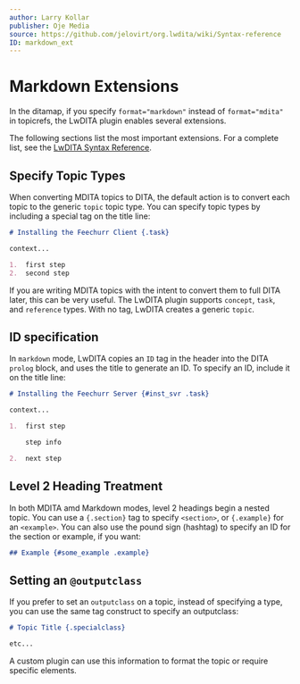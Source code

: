 ```yaml
---
author: Larry Kollar
publisher: Oje Media
source: https://github.com/jelovirt/org.lwdita/wiki/Syntax-reference
ID: markdown_ext
---
```


# Markdown Extensions

In the ditamap, if you specify `format="markdown"` instead of `format="mdita"`
in topicrefs, the LwDITA plugin enables several extensions.

The following sections list the most important extensions.
For a complete list, see the
[LwDITA Syntax Reference](https://github.com/jelovirt/org.lwdita/wiki/Syntax-reference).

## Specify Topic Types

When converting MDITA topics to DITA, the default action is to convert each topic
to the generic `topic` topic type.
You can specify topic types by including a special tag on the title line:

```markdown
# Installing the Feechurr Client {.task}

context...

1.  first step
2.  second step
```

If you are writing MDITA topics
with the intent to convert them to full DITA later,
this can be very useful.
The LwDITA plugin supports `concept`, `task`, and `reference` types.
With no tag, LwDITA creates a generic `topic`.

## ID specification

In `markdown` mode, LwDITA copies an `ID` tag in the header
into the DITA `prolog` block, and uses the title to generate an ID.
To specify an ID, include it on the title line:

```markdown
# Installing the Feechurr Server {#inst_svr .task}

context...

1.  first step

    step info

2.  next step
```

## Level 2 Heading Treatment

In both MDITA amd Markdown modes, level 2 headings begin a nested topic.
You can use a `{.section}` tag to specify `<section>`,
or `{.example}` for an `<example>`.
You can also use the pound sign (hashtag)
to specify an ID for the section or example, if you want:

```markdown
## Example {#some_example .example}
```

## Setting an `@outputclass`

If you prefer to set an `outputclass` on a topic,
instead of specifying a type, you can use the same tag construct
to specify an outputclass:

```markdown
# Topic Title {.specialclass}

etc...
```

A custom plugin can use this information to format the topic
or require specific elements.
